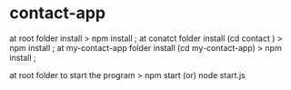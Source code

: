 # contact-app

at root folder  install  > npm install ;
at conatct folder install (cd contact ) > npm install ; 
at my-contact-app folder install (cd my-contact-app) > npm install ;

at root folder to start the program > npm start 
(or) node start.js 
